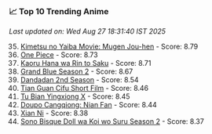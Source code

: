 ### 📈 Top 10 Trending Anime

*Last updated on: Wed Aug 27 18:31:40 IST 2025*

35. [Kimetsu no Yaiba Movie: Mugen Jou-hen](https://myanimelist.net/anime/59192) - Score: 8.79
52. [One Piece](https://myanimelist.net/anime/21) - Score: 8.73
59. [Kaoru Hana wa Rin to Saku](https://myanimelist.net/anime/59845) - Score: 8.71
72. [Grand Blue Season 2](https://myanimelist.net/anime/59986) - Score: 8.67
131. [Dandadan 2nd Season](https://myanimelist.net/anime/60543) - Score: 8.54
167. [Tian Guan Cifu Short Film](https://myanimelist.net/anime/60988) - Score: 8.46
178. [Tu Bian Yingxiong X](https://myanimelist.net/anime/53447) - Score: 8.45
180. [Doupo Cangqiong: Nian Fan](https://myanimelist.net/anime/51039) - Score: 8.44
224. [Xian Ni](https://myanimelist.net/anime/55809) - Score: 8.38
233. [Sono Bisque Doll wa Koi wo Suru Season 2](https://myanimelist.net/anime/53065) - Score: 8.37
